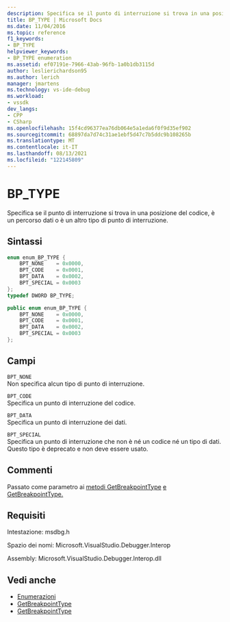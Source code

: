 ```yaml
---
description: Specifica se il punto di interruzione si trova in una posizione del codice, è un percorso dati o è un altro tipo di punto di interruzione.
title: BP_TYPE | Microsoft Docs
ms.date: 11/04/2016
ms.topic: reference
f1_keywords:
- BP_TYPE
helpviewer_keywords:
- BP_TYPE enumeration
ms.assetid: ef07191e-7966-43ab-96fb-1a0b1db3115d
author: leslierichardson95
ms.author: lerich
manager: jmartens
ms.technology: vs-ide-debug
ms.workload:
- vssdk
dev_langs:
- CPP
- CSharp
ms.openlocfilehash: 15f4cd96377ea76db064e5a1eda6f0f9d35ef902
ms.sourcegitcommit: 68897da7d74c31ae1ebf5d47c7b5ddc9b108265b
ms.translationtype: MT
ms.contentlocale: it-IT
ms.lasthandoff: 08/13/2021
ms.locfileid: "122145809"
---
```

# <a name="bp_type"></a>BP_TYPE
Specifica se il punto di interruzione si trova in una posizione del codice, è un percorso dati o è un altro tipo di punto di interruzione.

## <a name="syntax"></a>Sintassi

```cpp
enum enum_BP_TYPE {
    BPT_NONE    = 0x0000,
    BPT_CODE    = 0x0001,
    BPT_DATA    = 0x0002,
    BPT_SPECIAL = 0x0003
};
typedef DWORD BP_TYPE;
```

```csharp
public enum enum_BP_TYPE {
    BPT_NONE    = 0x0000,
    BPT_CODE    = 0x0001,
    BPT_DATA    = 0x0002,
    BPT_SPECIAL = 0x0003
};
```

## <a name="fields"></a>Campi
`BPT_NONE`\
Non specifica alcun tipo di punto di interruzione.

`BPT_CODE`\
Specifica un punto di interruzione del codice.

`BPT_DATA`\
Specifica un punto di interruzione dei dati.

`BPT_SPECIAL`\
Specifica un punto di interruzione che non è né un codice né un tipo di dati. Questo tipo è deprecato e non deve essere usato.

## <a name="remarks"></a>Commenti
Passato come parametro ai [metodi GetBreakpointType](../../../extensibility/debugger/reference/idebugbreakpointresolution2-getbreakpointtype.md) [e GetBreakpointType.](../../../extensibility/debugger/reference/idebugerrorbreakpointresolution2-getbreakpointtype.md)

## <a name="requirements"></a>Requisiti
Intestazione: msdbg.h

Spazio dei nomi: Microsoft.VisualStudio.Debugger.Interop

Assembly: Microsoft.VisualStudio.Debugger.Interop.dll

## <a name="see-also"></a>Vedi anche
- [Enumerazioni](../../../extensibility/debugger/reference/enumerations-visual-studio-debugging.md)
- [GetBreakpointType](../../../extensibility/debugger/reference/idebugbreakpointresolution2-getbreakpointtype.md)
- [GetBreakpointType](../../../extensibility/debugger/reference/idebugerrorbreakpointresolution2-getbreakpointtype.md)
